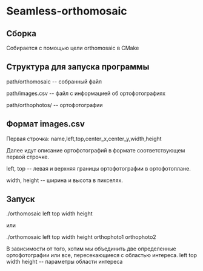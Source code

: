 # Seamless-orthomosaic
## Сборка

Собирается с помощью цели orthomosaic в CMake

## Структура для запуска программы

path/orthomosaic -- собранный файл

path/images.csv -- файл с информацией об ортофотографиях

path/orthophotos/ -- ортофотографии

## Формат images.csv

Первая строчка:
name,left,top,center_x,center_y,width,height

Далее идут описание ортофотографий в формате соответствующем первой строчке.

left, top -- левая и верхняя границы ортофотографии в ортофотоплане.

width, height -- ширина и высота в пикселях.

## Запуск
./orthomosaic left top width height 

или

./orthomosaic left top width height orthophoto1 orthophoto2

В зависимости от того, хотим мы объединить две определенные ортофотографии или все, пересекающиеся с областью интереса.
left top width height -- параметры области интереса

